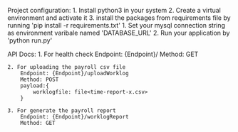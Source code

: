 Project configuration:
    1. Install python3 in your system
    2. Create a virtual environment and activate it
    3. install the packages from requirements file by running 'pip install -r requirements.txt'
    1. Set your mysql connection string as environment varibale named 'DATABASE_URL'
    2. Run your application by 'python run.py'


API Docs:
    1. For health check
        Endpoint: {Endpoint}/
        Method: GET
    
    2. For uploading the payroll csv file
        Endpoint: {Endpoint}/uploadWorklog
        Method: POST
        payload:{
            worklogfile: file<time-report-x.csv>
        }
    
    3. For generate the payroll report
        Endpoint: {Endpoint}/worklogReport
        Method: GET